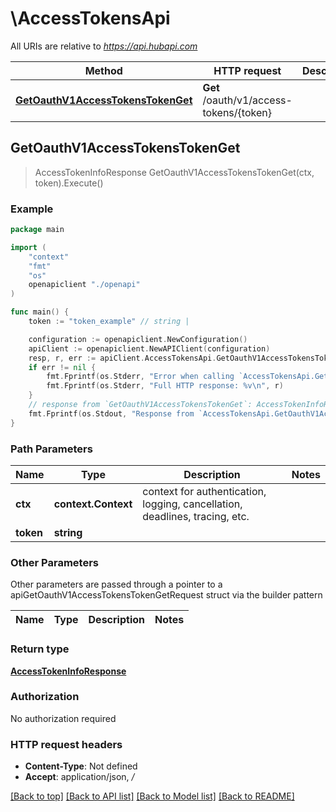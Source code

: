 # \AccessTokensApi

All URIs are relative to *https://api.hubapi.com*

Method | HTTP request | Description
------------- | ------------- | -------------
[**GetOauthV1AccessTokensTokenGet**](AccessTokensApi.md#GetOauthV1AccessTokensTokenGet) | **Get** /oauth/v1/access-tokens/{token} | 



## GetOauthV1AccessTokensTokenGet

> AccessTokenInfoResponse GetOauthV1AccessTokensTokenGet(ctx, token).Execute()



### Example

```go
package main

import (
    "context"
    "fmt"
    "os"
    openapiclient "./openapi"
)

func main() {
    token := "token_example" // string | 

    configuration := openapiclient.NewConfiguration()
    apiClient := openapiclient.NewAPIClient(configuration)
    resp, r, err := apiClient.AccessTokensApi.GetOauthV1AccessTokensTokenGet(context.Background(), token).Execute()
    if err != nil {
        fmt.Fprintf(os.Stderr, "Error when calling `AccessTokensApi.GetOauthV1AccessTokensTokenGet``: %v\n", err)
        fmt.Fprintf(os.Stderr, "Full HTTP response: %v\n", r)
    }
    // response from `GetOauthV1AccessTokensTokenGet`: AccessTokenInfoResponse
    fmt.Fprintf(os.Stdout, "Response from `AccessTokensApi.GetOauthV1AccessTokensTokenGet`: %v\n", resp)
}
```

### Path Parameters


Name | Type | Description  | Notes
------------- | ------------- | ------------- | -------------
**ctx** | **context.Context** | context for authentication, logging, cancellation, deadlines, tracing, etc.
**token** | **string** |  | 

### Other Parameters

Other parameters are passed through a pointer to a apiGetOauthV1AccessTokensTokenGetRequest struct via the builder pattern


Name | Type | Description  | Notes
------------- | ------------- | ------------- | -------------


### Return type

[**AccessTokenInfoResponse**](AccessTokenInfoResponse.md)

### Authorization

No authorization required

### HTTP request headers

- **Content-Type**: Not defined
- **Accept**: application/json, */*

[[Back to top]](#) [[Back to API list]](../README.md#documentation-for-api-endpoints)
[[Back to Model list]](../README.md#documentation-for-models)
[[Back to README]](../README.md)

